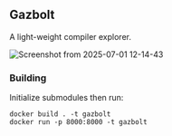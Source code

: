 
## Gazbolt

A light-weight compiler explorer.

![Screenshot from 2025-07-01 12-14-43](https://github.com/user-attachments/assets/13824078-e050-4b3a-843a-5d51df8dcd70)

### Building
Initialize submodules then run:
```
docker build . -t gazbolt
docker run -p 8000:8000 -t gazbolt
```


